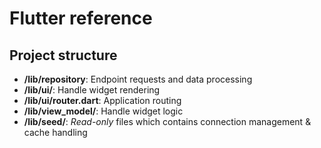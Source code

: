 # Flutter reference

## Project structure

-   **/lib/repository**: Endpoint requests and data processing
-   **/lib/ui/**: Handle widget rendering
-   **/lib/ui/router.dart**: Application routing
-   **/lib/view_model/**: Handle widget logic 
-   **/lib/seed/**: *Read-only* files which contains connection management & cache handling 